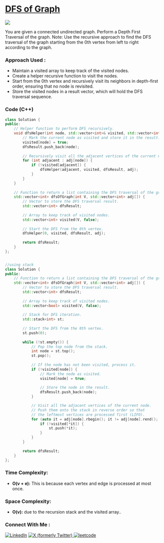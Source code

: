 # [DFS of Graph](https://www.geeksforgeeks.org/problems/depth-first-traversal-for-a-graph/1)

![](https://badgen.net/badge/Level/Easy/green)

You are given a connected undirected graph. Perform a Depth First Traversal of the graph.
Note: Use the recursive approach to find the DFS traversal of the graph starting from the 0th vertex from left to right according to the graph.

### Approach Used :

-   Maintain a visited array to keep track of the visited nodes.
-   Create a helper recursive function to visit the nodes.
-   Start from the 0th vertex and recursively visit its neighbors in depth-first order, ensuring that no node is revisited.
-   Store the visited nodes in a result vector, which will hold the DFS traversal sequence.


### Code (C++)

```cpp
class Solution {
public:
    // Helper function to perform DFS recursively.
    void dfsHelper(int node, std::vector<int>& visited, std::vector<int>& dfsResult, std::vector<int> adj[]) {
        // Mark the current node as visited and store it in the result.
        visited[node] = true;
        dfsResult.push_back(node);
        
        // Recursively visit all the adjacent vertices of the current node.
        for (int adjacent : adj[node]) {
            if (!visited[adjacent]) {
                dfsHelper(adjacent, visited, dfsResult, adj);
            }
        }
    }
    
    // Function to return a list containing the DFS traversal of the graph.
    std::vector<int> dfsOfGraph(int V, std::vector<int> adj[]) {
        // Vector to store the DFS traversal result.
        std::vector<int> dfsResult;
        
        // Array to keep track of visited nodes.
        std::vector<int> visited(V, false);
        
        // Start the DFS from the 0th vertex.
        dfsHelper(0, visited, dfsResult, adj);
        
        return dfsResult;
    }
};


//using stack
class Solution {
public:
    // Function to return a list containing the DFS traversal of the graph.
    std::vector<int> dfsOfGraph(int V, std::vector<int> adj[]) {
        // Vector to store the DFS traversal result.
        std::vector<int> dfsResult;
        
        // Array to keep track of visited nodes.
        std::vector<bool> visited(V, false);
        
        // Stack for DFS iteration.
        std::stack<int> st;
        
        // Start the DFS from the 0th vertex.
        st.push(0);
        
        while (!st.empty()) {
            // Pop the top node from the stack.
            int node = st.top();
            st.pop();
            
            // If the node has not been visited, process it.
            if (!visited[node]) {
                // Mark the node as visited.
                visited[node] = true;
                
                // Store the node in the result.
                dfsResult.push_back(node);
            }

            // Visit all the adjacent vertices of the current node.
            // Push them onto the stack in reverse order so that
            // the leftmost vertices are processed first (LIFO).
            for (auto it = adj[node].rbegin(); it != adj[node].rend(); ++it) {
                if (!visited[*it]) {
                    st.push(*it);
                }
            }
        }
        
        return dfsResult;
    }
};
```

### Time Complexity:
- **O(v + e):** This is because each vertex and edge is processed at most once.

### Space Complexity:
- **O(v):** due to the recursion stack and the visited array..


### Connect With Me : 

<a href="https://www.linkedin.com/in/shivam-ray-b4306524a/" target="_blank"><img src="https://img.shields.io/badge/LinkedIn-0077B5?style=for-the-badge&logo=linkedin&logoColor=white" alt="LinkedIn"></a>
<a href="https://x.com/rai_shivam11/" target="_blank"><img src="https://img.shields.io/badge/Twitter-1DA1F2?style=for-the-badge&logo=twitter&logoColor=white" alt="X (formerly Twitter)">
</a>
<a href="https://leetcode.com/u/shrunited0702/" target="_blank"><img src="https://img.shields.io/badge/LeetCode-000000?style=for-the-badge&logo=LeetCode&logoColor=#d16c06" alt="leetcode">
</a>